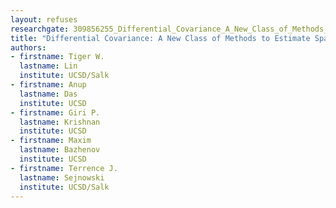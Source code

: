 ```yaml
---
layout: refuses
researchgate: 309856255_Differential_Covariance_A_New_Class_of_Methods_to_Estimate_Sparse_Connectivity_from_Neural_Recordings
title: "Differential Covariance: A New Class of Methods to Estimate Sparse Connectivity from Neural Recordings"
authors:
- firstname: Tiger W.
  lastname: Lin
  institute: UCSD/Salk
- firstname: Anup
  lastname: Das
  institute: UCSD
- firstname: Giri P.
  lastname: Krishnan
  institute: UCSD
- firstname: Maxim
  lastname: Bazhenov
  institute: UCSD
- firstname: Terrence J.
  lastname: Sejnowski
  institute: UCSD/Salk
---
```

